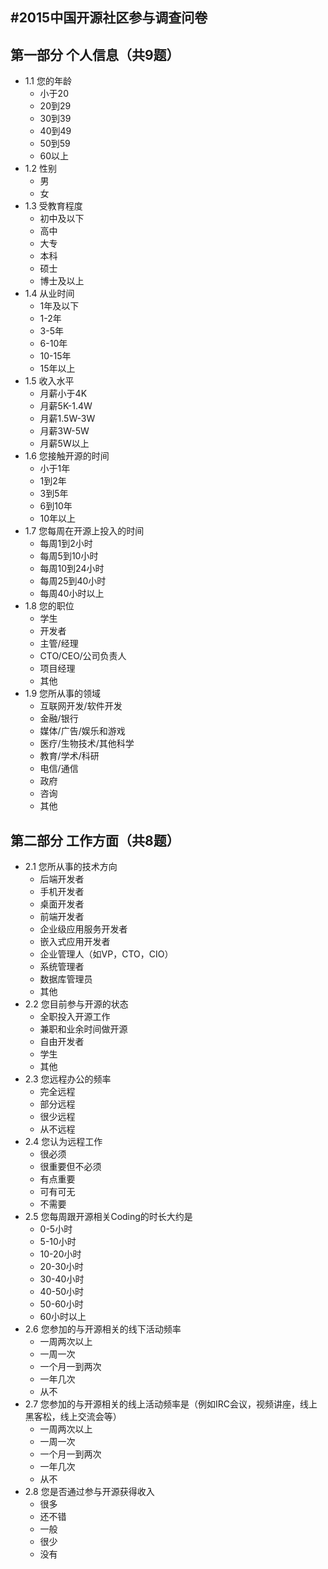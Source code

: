 #2015中国开源社区参与调查问卷
---

## 第一部分 个人信息（共9题）
* 1.1 您的年龄
  + 小于20
  + 20到29
  + 30到39
  + 40到49
  + 50到59
  + 60以上
* 1.2 性别
  + 男
  + 女
* 1.3 受教育程度
  + 初中及以下
  + 高中
  + 大专
  + 本科
  + 硕士
  + 博士及以上
* 1.4 从业时间
  + 1年及以下
  + 1-2年
  + 3-5年
  + 6-10年
  + 10-15年
  + 15年以上
* 1.5 收入水平
  + 月薪小于4K
  + 月薪5K-1.4W
  + 月薪1.5W-3W
  + 月薪3W-5W
  + 月薪5W以上
* 1.6 您接触开源的时间
  + 小于1年
  + 1到2年
  + 3到5年
  + 6到10年
  + 10年以上
* 1.7 您每周在开源上投入的时间
  + 每周1到2小时
  + 每周5到10小时
  + 每周10到24小时
  + 每周25到40小时
  + 每周40小时以上
* 1.8 您的职位
  + 学生
  + 开发者
  + 主管/经理
  + CTO/CEO/公司负责人
  + 项目经理
  + 其他
* 1.9 您所从事的领域
  + 互联网开发/软件开发
  + 金融/银行
  + 媒体/广告/娱乐和游戏
  + 医疗/生物技术/其他科学
  + 教育/学术/科研
  + 电信/通信
  + 政府
  + 咨询
  + 其他

## 第二部分 工作方面（共8题）
* 2.1 您所从事的技术方向
  + 后端开发者
  + 手机开发者
  + 桌面开发者
  + 前端开发者
  + 企业级应用服务开发者
  + 嵌入式应用开发者
  + 企业管理人（如VP，CTO，CIO）
  + 系统管理者
  + 数据库管理员
  + 其他
* 2.2 您目前参与开源的状态
  + 全职投入开源工作
  + 兼职和业余时间做开源
  + 自由开发者
  + 学生
  + 其他
* 2.3 您远程办公的频率
  + 完全远程
  + 部分远程
  + 很少远程
  + 从不远程
* 2.4 您认为远程工作
  + 很必须
  + 很重要但不必须
  + 有点重要
  + 可有可无
  + 不需要
* 2.5 您每周跟开源相关Coding的时长大约是
  + 0-5小时
  + 5-10小时
  + 10-20小时
  + 20-30小时
  + 30-40小时
  + 40-50小时
  + 50-60小时
  + 60小时以上
* 2.6 您参加的与开源相关的线下活动频率
  + 一周两次以上
  + 一周一次
  + 一个月一到两次
  + 一年几次
  + 从不
* 2.7 您参加的与开源相关的线上活动频率是（例如IRC会议，视频讲座，线上黑客松，线上交流会等）
  + 一周两次以上
  + 一周一次
  + 一个月一到两次
  + 一年几次
  + 从不
* 2.8 您是否通过参与开源获得收入
  + 很多
  + 还不错
  + 一般
  + 很少
  + 没有
